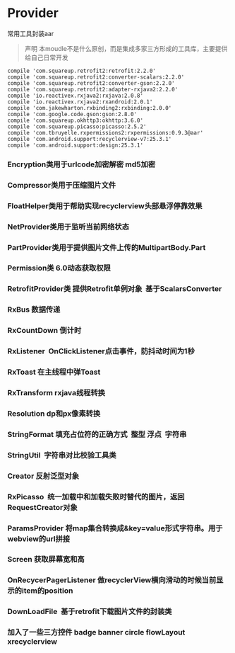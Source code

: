# Provider
常用工具封装aar
> 声明 本moudle不是什么原创，而是集成多家三方形成的工具库，主要提供给自己日常开发

    compile 'com.squareup.retrofit2:retrofit:2.2.0'
    compile 'com.squareup.retrofit2:converter-scalars:2.2.0'
    compile 'com.squareup.retrofit2:converter-gson:2.2.0'
    compile 'com.squareup.retrofit2:adapter-rxjava2:2.2.0'
    compile 'io.reactivex.rxjava2:rxjava:2.0.8'
    compile 'io.reactivex.rxjava2:rxandroid:2.0.1'
    compile 'com.jakewharton.rxbinding2:rxbinding:2.0.0'
    compile 'com.google.code.gson:gson:2.8.0'
    compile 'com.squareup.okhttp3:okhttp:3.6.0'
    compile 'com.squareup.picasso:picasso:2.5.2'
    compile 'com.tbruyelle.rxpermissions2:rxpermissions:0.9.3@aar'
    compile 'com.android.support:recyclerview-v7:25.3.1'
    compile 'com.android.support:design:25.3.1'
### Encryption类用于urlcode加密解密 md5加密
### Compressor类用于压缩图片文件
### FloatHelper类用于帮助实现recyclerview头部悬浮停靠效果
### NetProvider类用于监听当前网络状态
### PartProvider类用于提供图片文件上传的MultipartBody.Part
### Permission类 6.0动态获取权限
### RetrofitProvider类 提供Retrofit单例对象  基于ScalarsConverter
### RxBus 数据传递
### RxCountDown 倒计时
### RxListener  OnClickListener点击事件，防抖动时间为1秒
### RxToast 在主线程中弹Toast
### RxTransform rxjava线程转换
### Resolution dp和px像素转换
### StringFormat 填充占位符的正确方式  整型 浮点  字符串
### StringUtil  字符串对比校验工具类
### Creator 反射泛型对象
### RxPicasso  统一加载中和加载失败时替代的图片，返回RequestCreator对象
### ParamsProvider 将map集合转换成&key=value形式字符串。用于webview的url拼接
### Screen 获取屏幕宽和高
### OnRecycerPagerListener 做recyclerView横向滑动的时候当前显示的item的position
### DownLoadFile  基于retrofit下载图片文件的封装类

### 加入了一些三方控件 badge  banner circle  flowLayout  xrecyclerview



